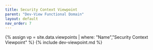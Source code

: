 ```yaml
---
title: Security Context Viewpoint
parent: "Dev-View Functional Domain"
layout: default
nav_order: 7
---
```

{% assign vp = site.data.viewpoints | where: "Name","Security Context Viewpoint" %}
{% include dev-viewpoint.md %}